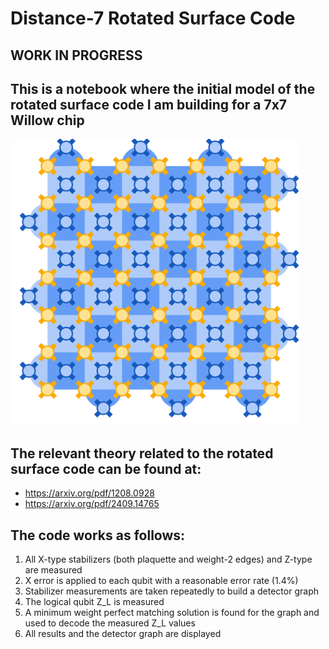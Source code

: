 # Distance-7 Rotated Surface Code 

## WORK IN PROGRESS

## This is a notebook where the initial model of the rotated surface code I am building for a 7x7 Willow chip
![Willow Chip](Images/willow7x7.png)

## The relevant theory related to the rotated surface code can be found at:
* https://arxiv.org/pdf/1208.0928
* https://arxiv.org/pdf/2409.14765

## The code works as follows:
1. All X-type stabilizers (both plaquette and weight-2 edges) and Z-type are measured
2. X error is applied to each qubit with a reasonable error rate (1.4%)
3. Stabilizer measurements are taken repeatedly to build a detector graph
4. The logical qubit Z_L is measured
5. A minimum weight perfect matching solution is found for the graph and used to decode the measured Z_L values
6. All results and the detector graph are displayed



